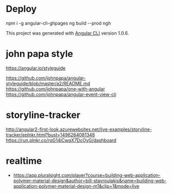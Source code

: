 # Deploy
npm i -g angular-cli-ghpages
ng build --prod
ngh 


This project was generated with [Angular CLI](https://github.com/angular/angular-cli) version 1.0.6.

# john papa style
https://angular.io/styleguide  

https://github.com/johnpapa/angular-styleguide/blob/master/a2/README.md  
https://github.com/johnpapa/one-with-angular  
https://github.com/johnpapa/angular-event-view-cli 

# storyline-tracker
http://angular2-first-look.azurewebsites.net/live-examples/storyline-tracker/eplnkr.html?bust=1496264081348
https://run.plnkr.co/rqG14iCwqX7DcOyG/dashboard

# realtime
- https://app.pluralsight.com/player?course=building-web-application-polymer-material-design&author=bill-stavroulakis&name=building-web-application-polymer-material-design-m1&clip=1&mode=live
